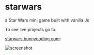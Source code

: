 # starwars

a Star Wars mini game built with vanilla Js

To see live projects go to:

[starwars.bunnycoding.com](https://starwars.mariangarcia.site/):

![screenshot](https://starwars.mariangarcia.sit/assets/demo.png)
